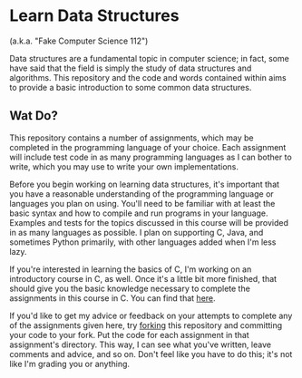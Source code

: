 Learn Data Structures
=====================

(a.k.a. "Fake Computer Science 112")

Data structures are a fundamental topic in computer science; in fact, some have said that the field is simply the study of data structures and algorithms. This repository and the code and words contained within aims to provide a basic introduction to some common data structures.

Wat Do?
-------

This repository contains a number of assignments, which may be completed in the programming language of your choice. Each assignment will include test code in as many programming languages as I can bother to write, which you may use to write your own implementations.

Before you begin working on learning data structures, it's important that you have a reasonable understanding of the programming language or languages you plan on using. You'll need to be familiar with at least the basic syntax and how to compile and run programs in your language. Examples and tests for the topics discussed in this course will be provided in as many languages as possible. I plan on supporting C, Java, and sometimes Python primarily, with other languages added when I'm less lazy.

If you're interested in learning the basics of C, I'm working on an introductory course in C, as well. Once it's a little bit more finished, that should give you the basic knowledge necessary to complete the assignments in this course in C. You can find that [here](https://github.com/NerdyBookClub/intro-to-c).

If you'd like to get my advice or feedback on your attempts to complete any of the assignments given here, try [forking](https://help.github.com/articles/fork-a-repo/) this repository and committing your code to your fork. Put the code for each assignment in that assignment's directory. This way, I can see what you've written, leave comments and advice, and so on. Don't feel like you have to do this; it's not like I'm grading you or anything.
